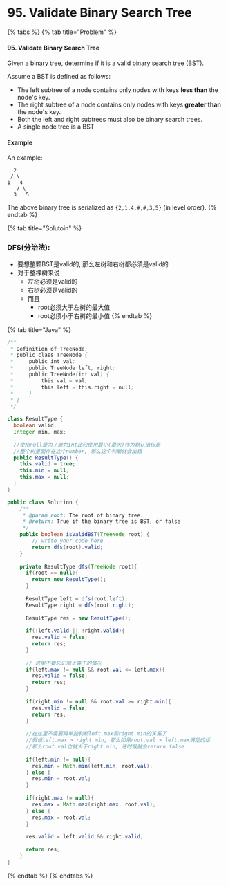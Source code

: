 # 95. Validate Binary Search Tree

{% tabs %}
{% tab title="Problem" %}
#### 95. Validate Binary Search Tree

Given a binary tree, determine if it is a valid binary search tree \(BST\).

Assume a BST is defined as follows:

* The left subtree of a node contains only nodes with keys **less than** the node's key.
* The right subtree of a node contains only nodes with keys **greater than** the node's key.
* Both the left and right subtrees must also be binary search trees.
* A single node tree is a BST

#### Example

An example:

```text
  2
 / \
1   4
   / \
  3   5
```

The above binary tree is serialized as `{2,1,4,#,#,3,5}` \(in level order\).
{% endtab %}

{% tab title="Solutoin" %}
### DFS\(分治法\):

* 要想整颗BST是valid的, 那么左树和右树都必须是valid的
* 对于整棵树来说
  * 左树必须是valid的
  * 右树必须是valid的
  * 而且
    * root必须大于左树的最大值
    * root必须小于右树的最小值
{% endtab %}

{% tab title="Java" %}
```java
/**
 * Definition of TreeNode:
 * public class TreeNode {
 *     public int val;
 *     public TreeNode left, right;
 *     public TreeNode(int val) {
 *         this.val = val;
 *         this.left = this.right = null;
 *     }
 * }
 */

class ResultType {
  boolean valid;
  Integer min, max;
  
  //使用null是为了避免int比较使用最小(最大)作为默认值但是
  //整个树里面存在这个number, 那么这个判断就会出错
  public ResultType() {
    this.valid = true;
    this.min = null;
    this.max = null;
  }
}

public class Solution {
    /**
     * @param root: The root of binary tree.
     * @return: True if the binary tree is BST, or false
     */
    public boolean isValidBST(TreeNode root) {
        // write your code here
        return dfs(root).valid;
    }
    
    private ResultType dfs(TreeNode root){
      if(root == null){
        return new ResultType();
      }
      
      ResultType left = dfs(root.left);
      ResultType right = dfs(root.right);
      
      ResultType res = new ResultType();
      
      if(!left.valid || !right.valid){
        res.valid = false;
        return res;
      }
      
      // 这里不要忘记加上等于的情况
      if(left.max != null && root.val <= left.max){
        res.valid = false;
        return res;
      }
      
      if(right.min != null && root.val >= right.min){
        res.valid = false;
        return res;
      }
      
      //在这里不需要再单独判断left.max和right.min的关系了
      //假设left.max > right.min, 那么如果root.val > left.max满足的话
      //那么root.val也就大于right.min, 这时候就会return false
      
      if(left.min != null){
        res.min = Math.min(left.min, root.val);
      } else {
        res.min = root.val;
      }
      
      if(right.max != null){
        res.max = Math.max(right.max, root.val);
      } else {
        res.max = root.val;
      }
      
      res.valid = left.valid && right.valid;
      
      return res;
    }
}
```
{% endtab %}
{% endtabs %}

